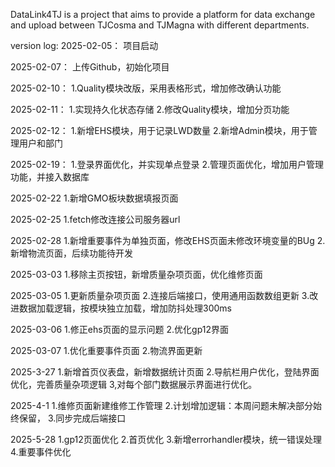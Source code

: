 DataLink4TJ is a project that aims to provide a platform for data exchange and upload between TJCosma and TJMagna with different departments.

version log: 
2025-02-05：
项目启动

2025-02-07：
上传Github，初始化项目

2025-02-10：
1.Quality模块改版，采用表格形式，增加修改确认功能

2025-02-11：
1.实现持久化状态存储
2.修改Quality模块，增加分页功能

2025-02-12：
1.新增EHS模块，用于记录LWD数量
2.新增Admin模块，用于管理用户和部门

2025-02-19：
1.登录界面优化，并实现单点登录
2.管理页面优化，增加用户管理功能，并接入数据库

2025-02-22
1.新增GMO板块数据填报页面

2025-02-25
1.fetch修改连接公司服务器url

2025-02-28
1.新增重要事件为单独页面，修改EHS页面未修改环境变量的BUg
2.新增物流页面，后续功能待开发

2025-03-03
1.移除主页按钮，新增质量杂项页面，优化维修页面

2025-03-05
1.更新质量杂项页面
2.连接后端接口，使用通用函数数组更新
3.改进数据加载逻辑，按模块独立加载，增加防抖处理300ms

2025-03-06
1.修正ehs页面的显示问题
2.优化gp12界面

2025-03-07
1.优化重要事件页面
2.物流界面更新

2025-3-27
1.新增首页仪表盘，新增数据统计页面
2.导航栏用户优化，登陆界面优化，完善质量杂项逻辑
3,对每个部门数据展示界面进行优化。

2025-4-1
1.维修页面新建维修工作管理
2.计划增加逻辑：本周问题未解决部分始终保留，
3.同步完成后端接口

2025-5-28
1.gp12页面优化
2.首页优化
3.新增errorhandler模块，统一错误处理
4.重要事件优化